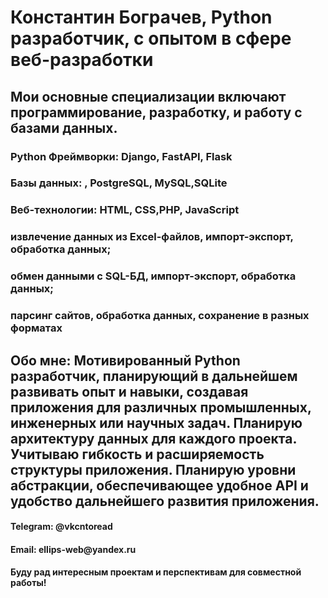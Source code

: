 
<h1>
Константин Бограчев,  Python разработчик, с опытом в сфере веб-разработки</h1>
<h2>
Мои основные специализации включают программирование, разработку, и работу с базами данных.</h2>
<h3>Python Фреймворки: Django, FastAPI, Flask </h3>
<h3>Базы данных: , PostgreSQL, MySQL,SQLite</h3>
<h3>Веб-технологии: HTML, CSS,PHP, JavaScript</h3>
<h3>извлечение данных из Excel-файлов, импорт-экспорт, обработка данных;</h3>
<h3>обмен данными с SQL-БД, импорт-экспорт, обработка данных;</h3>
<h3>парсинг сайтов, обработка данных, сохранение в разных форматах </h3>
</h2>
<h2>
Обо мне:
Мотивированный Python разработчик, планирующий в дальнейшем развивать опыт и навыки, создавая приложения для различных промышленных, инженерных или научных задач. Планирую архитектуру данных для каждого проекта. Учитываю гибкость и расширяемость структуры приложения. Планирую уровни абстракции, обеспечивающее удобное API и удобство дальнейшего развития приложения.
</h2>

<h4>Telegram: @vkcntoread</h4>
<h4>Email: ellips-web@yandex.ru</h4>

<h4>Буду рад интересным проектам и перспективам для совместной работы! </h4>


